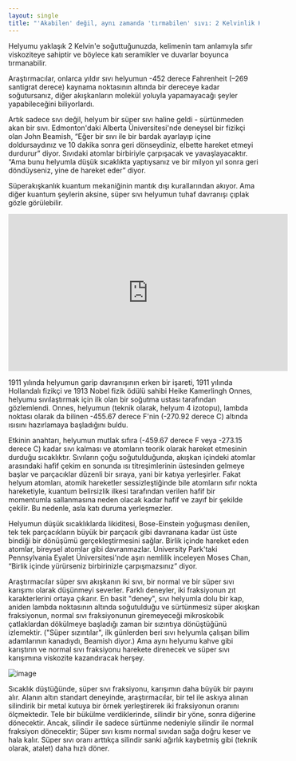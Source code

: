 ```yaml
---
layout: single
title: "'Akabilen' değil, aynı zamanda 'tırmabilen' sıvı: 2 Kelvinlik Helyum"
---
```

Helyumu yaklaşık 2 Kelvin'e soğuttuğunuzda, kelimenin tam anlamıyla sıfır viskoziteye sahiptir ve böylece katı seramikler ve duvarlar boyunca tırmanabilir.

Araştırmacılar, onlarca yıldır sıvı helyumun -452 derece Fahrenheit (–269 santigrat derece) kaynama noktasının altında bir dereceye kadar soğutursanız, diğer akışkanların molekül yoluyla yapamayacağı şeyler yapabileceğini biliyorlardı.

Artık sadece sıvı değil, helyum bir süper sıvı haline geldi - sürtünmeden akan bir sıvı. Edmonton'daki Alberta Üniversitesi'nde deneysel bir fizikçi olan John Beamish, “Eğer bir sıvı ile bir bardak ayarlayıp içine doldursaydınız ve 10 dakika sonra geri dönseydiniz, elbette hareket etmeyi durdurur” diyor. Sıvıdaki atomlar birbiriyle çarpışacak ve yavaşlayacaktır. “Ama bunu helyumla düşük sıcaklıkta yaptıysanız ve bir milyon yıl sonra geri döndüyseniz, yine de hareket eder” diyor.

Süperakışkanlık kuantum mekaniğinin mantık dışı kurallarından akıyor. Ama diğer kuantum şeylerin aksine, süper sıvı helyumun tuhaf davranışı çıplak gözle görülebilir.

<iframe width="560" height="315" src="https://www.youtube.com/embed/2Z6UJbwxBZI" frameborder="0" allow="accelerometer; autoplay; encrypted-media; gyroscope; picture-in-picture" allowfullscreen></iframe>

1911 yılında helyumun garip davranışının erken bir işareti, 1911 yılında Hollandalı fizikçi ve 1913 Nobel fizik ödülü sahibi Heike Kamerlingh Onnes, helyumu sıvılaştırmak için ilk olan bir soğutma ustası tarafından gözlemlendi. Onnes, helyumun (teknik olarak, helyum 4 izotopu), lambda noktası olarak da bilinen -455.67 derece F'nin (-270.92 derece C) altında ısısını hazırlamaya başladığını buldu.

Etkinin anahtarı, helyumun mutlak sıfıra (-459.67 derece F veya -273.15 derece C) kadar sıvı kalması ve atomların teorik olarak hareket etmesinin durduğu sıcaklıktır. Sıvıların çoğu soğutulduğunda, akışkan içindeki atomlar arasındaki hafif çekim en sonunda ısı titreşimlerinin üstesinden gelmeye başlar ve parçacıklar düzenli bir sıraya, yani bir katıya yerleşirler. Fakat helyum atomları, atomik hareketler sessizleştiğinde bile atomların sıfır nokta hareketiyle, kuantum belirsizlik ilkesi tarafından verilen hafif bir momentumla sallanmasına neden olacak kadar hafif ve zayıf bir şekilde çekilir. Bu nedenle, asla katı duruma yerleşmezler.

<script async src="//pagead2.googlesyndication.com/pagead/js/adsbygoogle.js"></script>
<ins class="adsbygoogle"
     style="display:block; text-align:center;"
     data-ad-layout="in-article"
     data-ad-format="fluid"
     data-ad-client="ca-pub-7868661326160958"
     data-ad-slot="3072558811"></ins>
<script>
     (adsbygoogle = window.adsbygoogle || []).push({});
</script>

Helyumun düşük sıcaklıklarda likiditesi, Bose-Einstein yoğuşması denilen, tek tek parçacıkların büyük bir parçacık gibi davranana kadar üst üste bindiği bir dönüşümü gerçekleştirmesini sağlar. Birlik içinde hareket eden atomlar, bireysel atomlar gibi davranmazlar. University Park'taki Pennsylvania Eyalet Üniversitesi'nde aşırı nemlilik inceleyen Moses Chan, “Birlik içinde yürürseniz birbirinizle çarpışmazsınız” diyor.

Araştırmacılar süper sıvı akışkanın iki sıvı, bir normal ve bir süper sıvı karışımı olarak düşünmeyi severler. Farklı deneyler, iki fraksiyonun zıt karakterlerini ortaya çıkarır. En basit "deney", sıvı helyumla dolu bir kap, aniden lambda noktasının altında soğutulduğu ve sürtünmesiz süper akışkan fraksiyonun, normal sıvı fraksiyonunun giremeyeceği mikroskobik çatlaklardan dökülmeye başladığı zaman bir sızıntıya dönüştüğünü izlemektir. ("Süper sızıntılar", ilk günlerden beri sıvı helyumla çalışan bilim adamlarının kanadıydı, Beamish diyor.) Ama aynı helyumu kahve gibi karıştırın ve normal sıvı fraksiyonu harekete direnecek ve süper sıvı karışımına viskozite kazandıracak herşey.

![image](https://funsizephysics.com/wp-content/uploads/2017/08/superfluid-helium.jpg)

Sıcaklık düştüğünde, süper sıvı fraksiyonu, karışımın daha büyük bir payını alır. Alanın altın standart deneyinde, araştırmacılar, bir tel ile askıya alınan silindirik bir metal kutuya bir örnek yerleştirerek iki fraksiyonun oranını ölçmektedir. Tele bir bükülme verdiklerinde, silindir bir yöne, sonra diğerine dönecektir. Ancak, silindir ile sadece sürtünme nedeniyle silindir ile normal fraksiyon dönecektir; Süper sıvı kısmı normal sıvıdan sağa doğru keser ve hala kalır. Süper sıvı oranı arttıkça silindir sanki ağırlık kaybetmiş gibi (teknik olarak, atalet) daha hızlı döner.

